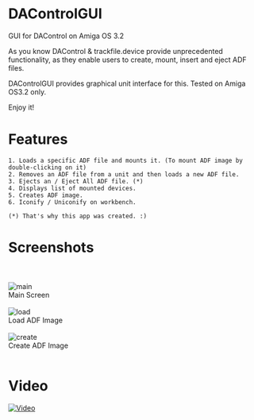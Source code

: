 # DAControlGUI
GUI for DAControl on Amiga OS 3.2

As you know DAControl & trackfile.device provide unprecedented functionality, 
as they enable users to create, mount, insert and eject ADF files. 
	
DAControlGUI provides graphical unit interface for this. 
Tested on Amiga OS3.2 only.

Enjoy it!

# Features
	1. Loads a specific ADF file and mounts it. (To mount ADF image by double-clicking on it) 
	2. Removes an ADF file from a unit and then loads a new ADF file.
	3. Ejects an / Eject All ADF file. (*)
	4. Displays list of mounted devices.
	5. Creates ADF image.
	6. Iconify / Uniconify on workbench.

	(*) That's why this app was created. :)
  
# Screenshots
<br><br>
![main](https://raw.githubusercontent.com/emartisoft/DAControlGUI/main/screenshot/main.png)
<br>Main Screen
<br><br>
![load](https://raw.githubusercontent.com/emartisoft/DAControlGUI/main/screenshot/loadAdf.png)
<br>Load ADF Image
<br><br>
![create](https://raw.githubusercontent.com/emartisoft/DAControlGUI/main/screenshot/createAdf.png)
<br>Create ADF Image
<br><br>
# Video
[![Video](https://img.youtube.com/vi/UvB6FGkArpU/0.jpg)](https://www.youtube.com/watch?v=UvB6FGkArpU)
